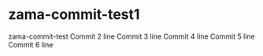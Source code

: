 # zama-commit-test1
zama-commit-test
Commit 2 line
Commit 3 line
Commit 4 line
Commit 5 line
Commit 6 line
